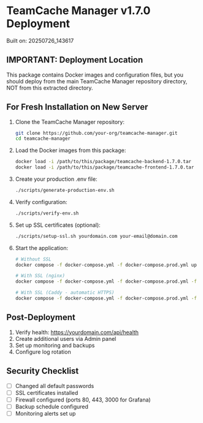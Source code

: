 # TeamCache Manager v1.7.0 Deployment

Built on: 20250726_143617

## IMPORTANT: Deployment Location

This package contains Docker images and configuration files, but you should deploy from the main TeamCache Manager repository directory, NOT from this extracted directory.

## For Fresh Installation on New Server

1. Clone the TeamCache Manager repository:
   ```bash
   git clone https://github.com/your-org/teamcache-manager.git
   cd teamcache-manager
   ```

2. Load the Docker images from this package:
   ```bash
   docker load -i /path/to/this/package/teamcache-backend-1.7.0.tar
   docker load -i /path/to/this/package/teamcache-frontend-1.7.0.tar
   ```

3. Create your production .env file:
   ```bash
   ./scripts/generate-production-env.sh
   ```

4. Verify configuration:
   ```bash
   ./scripts/verify-env.sh
   ```

5. Set up SSL certificates (optional):
   ```bash
   ./scripts/setup-ssl.sh yourdomain.com your-email@domain.com
   ```

6. Start the application:
   ```bash
   # Without SSL
   docker compose -f docker-compose.yml -f docker-compose.prod.yml up -d
   
   # With SSL (nginx)
   docker compose -f docker-compose.yml -f docker-compose.prod.yml -f docker-compose.ssl.yml up -d
   
   # With SSL (Caddy - automatic HTTPS)
   docker compose -f docker-compose.yml -f docker-compose.prod.yml -f docker-compose.caddy.yml up -d
   ```

## Post-Deployment

1. Verify health: https://yourdomain.com/api/health
2. Create additional users via Admin panel
3. Set up monitoring and backups
4. Configure log rotation

## Security Checklist

- [ ] Changed all default passwords
- [ ] SSL certificates installed
- [ ] Firewall configured (ports 80, 443, 3000 for Grafana)
- [ ] Backup schedule configured
- [ ] Monitoring alerts set up
